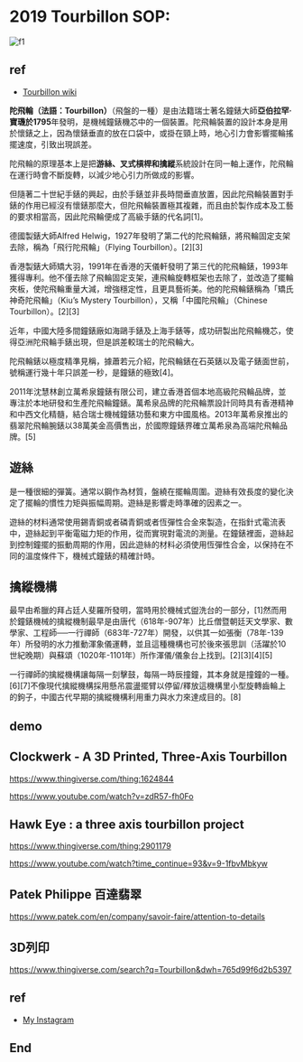 # 2019 Tourbillon SOP:
![f1](https://github.com/HCH1/blog/blob/master/fig/tb1.png)

## ref
- [Tourbillon wiki](https://www.google.com.tw/search?source=hp&ei=JzIkXMrUB42y9QOcxZ6YAg&q=Tourbillon+wiki)

**陀飛輪（法語：Tourbillon）**（飛盤的一種）是由法籍瑞士著名鐘錶大師**亞伯拉罕·寶璣於1795**年發明，是機械鐘錶機芯中的一個裝置。陀飛輪裝置的設計本身是用於懷錶之上，因為懷錶垂直的放在口袋中，或掛在頸上時，地心引力會影響擺輪搖擺速度，引致出現誤差。

陀飛輪的原理基本上是把**游絲、叉式槓桿和擒縱**系統設計在同一軸上運作，陀飛輪在運行時會不斷旋轉，以減少地心引力所做成的影響。

但隨著二十世紀手錶的興起，由於手錶並非長時間垂直放置，因此陀飛輪裝置對手錶的作用已經沒有懷錶那麼大，但陀飛輪裝置極其複雜，而且由於製作成本及工藝的要求相當高，因此陀飛輪便成了高級手錶的代名詞[1]。

德國製錶大師Alfred Helwig，1927年發明了第二代的陀飛輪錶，將飛輪固定支架去除，稱為「飛行陀飛輪」（Flying Tourbillon）。[2][3]

香港製錶大師矯大羽，1991年在香港的天儀軒發明了第三代的陀飛輪錶，1993年獲得專利。他不僅去除了飛輪固定支架，連飛輪旋轉框架也去除了，並改造了擺輪夾板，使陀飛輪重量大減，增強穩定性，且更具藝術美。他的陀飛輪錶稱為「矯氏神奇陀飛輪」（Kiu’s Mystery Tourbillon），又稱「中國陀飛輪」（Chinese Tourbillon）。[2][3]

近年，中國大陸多間鐘錶廠如海鷗手錶及上海手錶等，成功研製出陀飛輪機芯，使得亞洲陀飛輪手錶出現，但是誤差較瑞士的陀飛輪大。

陀飛輪錶以極度精準見稱，據蕭若元介紹，陀飛輪錶在石英錶以及電子錶面世前，號稱運行幾十年只誤差一秒，是鐘錶的極致[4]。

2011年沈慧林創立萬希泉鐘錶有限公司，建立香港首個本地高級陀飛輪品牌，並專注於本地研發和生產陀飛輪鐘錶。萬希泉品牌的陀飛輪票設計同時具有香港精神和中西文化精髓，結合瑞士機械鐘錶功藝和東方中國風格。2013年萬希泉推出的翡翠陀飛輪腕錶以38萬美金高價售出，於國際鐘錶界確立萬希泉為高端陀飛輪品牌。[5]


## 遊絲
是一種很細的彈簧。通常以鋼作為材質，盤繞在擺輪周圍。遊絲有效長度的變化決定了擺輪的慣性力矩與振幅周期。遊絲是影響走時準確的因素之一。

遊絲的材料通常使用錫青銅或者磷青銅或者恆彈性合金來製造，在指針式電流表中，遊絲起到平衡電磁力矩的作用，從而實現對電流的測量。在鐘錶裡面，遊絲起到控制鐘擺的振動周期的作用，因此遊絲的材料必須使用恆彈性合金，以保持在不同的溫度條件下，機械式鐘錶的精確計時。

## 擒縱機構
最早由希臘的拜占廷人斐羅所發明，當時用於機械式盥洗台的一部分，[1]然而用於鐘錶機械的擒縱機制最早是由唐代（618年-907年）比丘僧暨朝廷天文學家、數學家、工程師──一行禪師（683年-727年）開發，以供其一如張衡（78年-139年）所發明的水力推動渾象儀運轉，並且這種機構也可於後來張思訓（活躍於10世紀晚期）與蘇頌（1020年-1101年）所作渾儀/儀象台上找到。[2][3][4][5]

一行禪師的擒縱機構讓每隔一刻擊鼓，每隔一時辰撞鐘，其本身就是撞鐘的一種。[6][7]不像現代擒縱機構採用懸吊震盪擺臂以停留/釋放這機構里小型旋轉齒輪上的鉤子，中國古代早期的擒縱機構利用重力與水力來達成目的。[8]

## demo
## Clockwerk - A 3D Printed, Three-Axis Tourbillon
https://www.thingiverse.com/thing:1624844

https://www.youtube.com/watch?v=zdR57-fh0Fo

## Hawk Eye : a three axis tourbillon project
https://www.thingiverse.com/thing:2901179

https://www.youtube.com/watch?time_continue=93&v=9-1fbvMbkyw

## Patek Philippe 百達翡翠
https://www.patek.com/en/company/savoir-faire/attention-to-details

## 3D列印
https://www.thingiverse.com/search?q=Tourbillon&dwh=765d99f6d2b5397

## ref
- [My Instagram](https://www.instagram.com/redbox111)

## End
